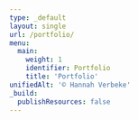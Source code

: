 ```yaml
---
type: _default
layout: single
url: /portfolio/
menu:
  main:
    weight: 1
    identifier: Portfolio
    title: 'Portfolio'
unifiedAlt: '© Hannah Verbeke'
_build:
  publishResources: false
---
```

